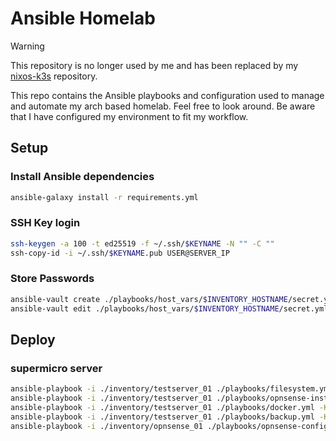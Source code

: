 # Ansible Homelab


> [!WARNING]  
> This repository is no longer used by me and has been replaced by my [nixos-k3s](https://github.com/niki-on-github/nixos-k3s) repository.

This repo contains the Ansible playbooks and configuration used to manage and automate my arch based homelab. Feel free to look around. Be aware that I have configured my environment to fit my workflow.

## Setup

### Install Ansible dependencies

```bash
ansible-galaxy install -r requirements.yml
```

### SSH Key login

```bash
ssh-keygen -a 100 -t ed25519 -f ~/.ssh/$KEYNAME -N "" -C ""
ssh-copy-id -i ~/.ssh/$KEYNAME.pub USER@SERVER_IP
```

### Store Passwords

```bash
ansible-vault create ./playbooks/host_vars/$INVENTORY_HOSTNAME/secret.yml
ansible-vault edit ./playbooks/host_vars/$INVENTORY_HOSTNAME/secret.yml
```

## Deploy

### supermicro server

```bash
ansible-playbook -i ./inventory/testserver_01 ./playbooks/filesystem.yml -K --ask-vault-password
ansible-playbook -i ./inventory/testserver_01 ./playbooks/opnsense-install.yml -K --ask-vault-password
ansible-playbook -i ./inventory/testserver_01 ./playbooks/docker.yml -K --ask-vault-password
ansible-playbook -i ./inventory/testserver_01 ./playbooks/backup.yml -K --ask-vault-password
ansible-playbook -i ./inventory/opnsense_01 ./playbooks/opnsense-configure.yml
```
